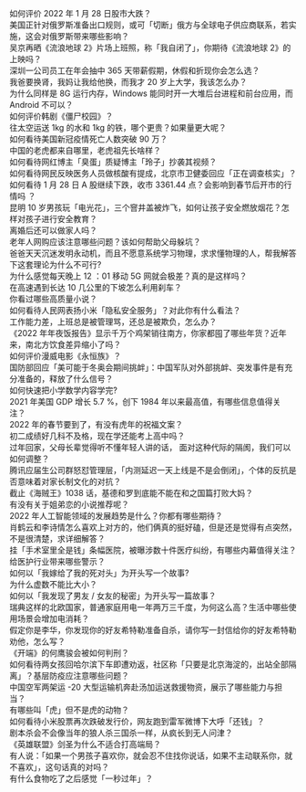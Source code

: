 如何评价 2022 年 1 月 28 日股市大跌？  
美国正针对俄罗斯准备出口规则，或可「切断」俄方与全球电子供应商联系，若实施，这会对俄罗斯带来哪些影响？  
吴京再晒《流浪地球 2》片场上班照，称「我自闭了」，你期待《流浪地球 2》的上映吗？  
深圳一公司员工在年会抽中 365 天带薪假期，休假和折现你会怎么选？  
我爸要换肾，我妈让我给他换，而我才 20 岁上大学，我该怎么办？  
为什么同样是 8G 运行内存，Windows 能同时开一大堆后台进程和前台应用，而 Android 不可以？  
如何评价韩剧《僵尸校园》？  
往太空运送 1kg 的水和 1kg 的铁，哪个更贵？如果量更大呢？  
如何看待美国新冠疫情死亡人数突破 90 万？  
中国的老虎都来自哪里，老虎祖先长啥样？  
如何看待网红博主「臭蛋」质疑博主「玲子」抄袭其视频？  
如何看待网民反映医务人员做核酸有提成，北京市卫健委回应「正在调查核实」？  
如何看待 1 月 28 日 A 股继续下跌，收市 3361.44 点？会影响到春节后开市的行情吗 ？  
昆明 10 岁男孩玩「电光花」，三个窨井盖被炸飞，如何让孩子安全燃放烟花？怎样对孩子进行安全教育？  
离婚后还可以做家人吗？  
老年人网购应该注意哪些问题？该如何帮助父母躲坑？  
爸爸天天沉迷发明永动机，而且不愿意系统学习物理，求求懂物理的人，帮我解答下这套理论为什么不可行?  
为什么感觉每天晚上 12 ：01 移动 5G 网就会极差？真的是这样吗？  
在高速遇到长达 10 几公里的下坡怎么利用刹车？  
你看过哪些高质量小说？  
如何看待人民网表扬小米「隐私安全服务」？对此你有什么看法？  
工作能力差，上班总是被管理骂，还总是被欺负，怎么办？  
《2022 年年夜饭报告》显示千万个鸡架销往南方，你家都囤了哪些年货？近年来，南北方饮食差异缩小了吗？  
如何评价漫威电影《永恒族》？  
国防部回应「美可能于冬奥会期间挑衅」：中国军队对外部挑衅、突发事件是有充分准备的，释放了什么信号？  
如何快速把小学数学内容学完?  
2021 年美国 GDP 增长 5.7 %，创下 1984 年以来最高值，有哪些信息值得关注？  
2022 年的春节要到了，有没有虎年的祝福文案？  
初二成绩好几科不及格，现在学还能考上高中吗？  
过年回家，父母长辈觉得听不懂年轻人讲的话， 面对这种代际的隔阂，我们可以如何调整？  
腾讯应届生公司群怒怼管理层，「内测延迟一天上线是不是会倒闭」，个体的反抗是否意味着对家长制文化的对抗？  
截止《海贼王》1038 话，基德和罗到底能不能在和之国篇打败大妈？  
有没有关于姐弟恋的小说推荐呢？  
2022 年人工智能领域的发展趋势是什么？你都有哪些期待？  
肖鹤云和李诗情怎么喜欢上对方的，他们俩真的挺好磕，但是还是觉得有点突然，不是很清楚，求详细解答？  
挂「手术室里全是钱」条幅医院，被曝涉数十件医疗纠纷，有哪些内幕值得关注？给医护行业带来哪些警示？  
如何以「我嫁给了我的死对头」为开头写一个故事?  
为什么虚数不能比大小？  
如何以「我发现了男友 / 女友的秘密」为开头写一篇故事？  
瑞典这样的北欧国家，普通家庭用电一年两万三千度，为何这么高？生活中哪些使用场景会增加电消耗？  
假定你是李华，你发现你的好友希特勒准备自杀，请你写一封信给你的好友希特勒劝他，怎么写？  
《开端》的何鹰骏会被如何判刑？  
如何看待两女孩回哈尔滨下车即遭劝返，社区称「只要是北京海淀的，出站全部隔离」？基层防疫应注意哪些问题？  
中国空军两架运 -20 大型运输机奔赴汤加运送救援物资，展示了哪些能力与担当？  
有哪些叫「虎」但不是虎的动物？  
如何看待小米股票再次跌破发行价，网友跑到雷军微博下大呼「还钱」？  
剧本杀会不会像当年的狼人杀三国杀一样，从疯长到无人问津？  
《英雄联盟》剑圣为什么不适合打高端局？  
有人说：「如果一个男孩子喜欢你，就会忍不住找你说话，如果不主动联系你，就不喜欢」，这句话真的对吗？  
有什么食物吃了之后感觉「一秒过年」？  
